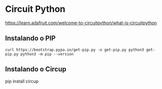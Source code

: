 # Circuit Python
https://learn.adafruit.com/welcome-to-circuitpython/what-is-circuitpython

## Instalando o PIP
`curl https://bootstrap.pypa.io/get-pip.py -o get-pip.py
python3 get-pip.py
python3 -m pip --version`



## Instalando o Circup

pip install circup 
